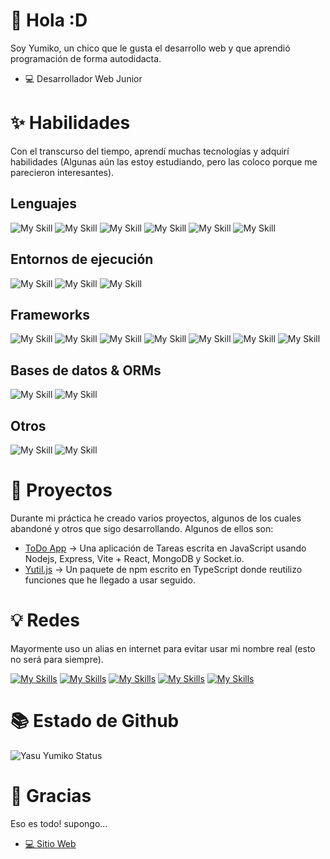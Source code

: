 # 🌺 Hola :D

Soy Yumiko, un chico que le gusta el desarrollo web y que aprendió programación de forma autodidacta.

- 💻 Desarrollador Web Junior

# ✨ Habilidades

Con el transcurso del tiempo, aprendí muchas tecnologías y adquirí habilidades (Algunas aún las estoy estudiando, pero las coloco porque me parecieron interesantes).

## Lenguajes

![My Skill](https://skillicons.dev/icons?i=html)
![My Skill](https://skillicons.dev/icons?i=css)
![My Skill](https://skillicons.dev/icons?i=sass)
![My Skill](https://skillicons.dev/icons?i=js)
![My Skill](https://skillicons.dev/icons?i=ts)
![My Skill](https://skillicons.dev/icons?i=graphql)

## Entornos de ejecución

![My Skill](https://skillicons.dev/icons?i=nodejs)
![My Skill](https://skillicons.dev/icons?i=deno)
![My Skill](https://skillicons.dev/icons?i=bun)

## Frameworks

![My Skill](https://skillicons.dev/icons?i=express)
![My Skill](https://skillicons.dev/icons?i=nest)
![My Skill](https://skillicons.dev/icons?i=next)
![My Skill](https://skillicons.dev/icons?i=react)
![My Skill](https://skillicons.dev/icons?i=angular)
![My Skill](https://skillicons.dev/icons?i=astro)
![My Skill](https://skillicons.dev/icons?i=tailwind)

## Bases de datos & ORMs

![My Skill](https://skillicons.dev/icons?i=prisma)
![My Skill](https://skillicons.dev/icons?i=mongo)

## Otros

![My Skill](https://skillicons.dev/icons?i=git)
![My Skill](https://skillicons.dev/icons?i=github)

# 🍂 Proyectos

Durante mi práctica he creado varios proyectos, algunos de los cuales abandoné y otros que sigo desarrollando. Algunos de ellos son:

- [ToDo App](https://github.com/Yumiko0828/todo-app) -> Una aplicación de Tareas escrita en JavaScript usando Nodejs, Express, Vite + React, MongoDB y Socket.io.
- [Yutil.js](https://www.npmjs.com/package/yutil.js) -> Un paquete de npm escrito en TypeScript donde reutilizo funciones que he llegado a usar seguido.

# 💡 Redes

Mayormente uso un alias en internet para evitar usar mi nombre real (esto no será para siempre).

[![My Skills](https://skillicons.dev/icons?i=twitter&theme=dark)](https://twitter.com/Yumiko0828_)
[![My Skills](https://skillicons.dev/icons?i=instagram&theme=dark)](https://www.instagram.com/yumiko0828_)
[![My Skills](https://skillicons.dev/icons?i=discord&theme=dark)](https://discord.com/users/752918867273187378)
[![My Skills](https://skillicons.dev/icons?i=nodejs&theme=dark)](https://www.npmjs.com/~yumiko0828)
[![My Skills](https://skillicons.dev/icons?i=replit&theme=dark)](https://replit.com/@Yumiko0828)

# 📚 Estado de Github

![Yasu Yumiko Status](https://github-readme-stats.vercel.app/api?username=yumikodev&show_icons=true&theme=radical)

# 🌱 Gracias

Eso es todo! supongo...

- [💻 Sitio Web](https://yasuyumiko.ml)
